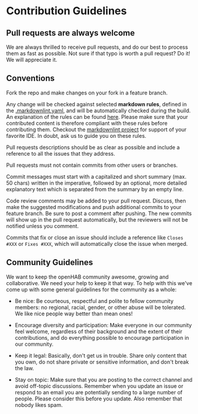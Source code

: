 # Contribution Guidelines

## Pull requests are always welcome

We are always thrilled to receive pull requests, and do our best to process them as fast as possible.
Not sure if that typo is worth a pull request?
Do it!
We will appreciate it.

## Conventions

Fork the repo and make changes on your fork in a feature branch.

Any change will be checked against selected **markdown rules**, defined in the [.markdownlint.yaml](.markdownlint.yaml), and will be automatically checked during the build.
An explanation of the rules can be found [here](https://github.com/DavidAnson/markdownlint#rules--aliases).
Please make sure that your contributed content is therefore compliant with these rules before contributing them.
Checkout the [markdownlint project](https://github.com/DavidAnson/markdownlint) for support of your favorite IDE.
In doubt, ask us to guide you on these rules.

Pull requests descriptions should be as clear as possible and include a reference to all the issues that they address.

Pull requests must not contain commits from other users or branches.

Commit messages must start with a capitalized and short summary (max. 50 chars) written in the imperative, followed by an optional, more detailed explanatory text which is separated from the summary by an empty line.

Code review comments may be added to your pull request. Discuss, then make the suggested modifications and push additional commits to your feature branch.
Be sure to post a comment after pushing.
The new commits will show up in the pull request automatically, but the reviewers will not be notified unless you comment.

Commits that fix or close an issue should include a reference like `Closes #XXX` or `Fixes #XXX`, which will automatically close the issue when merged.

## Community Guidelines

We want to keep the openHAB community awesome, growing and collaborative.
We need your help to keep it that way.
To help with this we've come up with some general guidelines for the community as a whole:

- Be nice:
Be courteous, respectful and polite to fellow community members:
no regional, racial, gender, or other abuse will be tolerated.
We like nice people way better than mean ones!

- Encourage diversity and participation:
Make everyone in our community feel welcome, regardless of their background and the extent of their contributions, and do everything possible to encourage participation in our community.

- Keep it legal:
Basically, don't get us in trouble.
Share only content that you own, do not share private or sensitive information, and don't break the law.

- Stay on topic:
Make sure that you are posting to the correct channel and avoid off-topic discussions.
Remember when you update an issue or respond to an email you are potentially sending to a large number of people.
Please consider this before you update.  Also remember that nobody likes spam.
